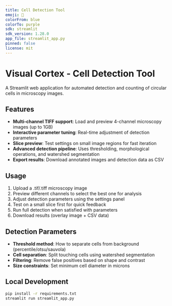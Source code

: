 ```yaml
---
title: Cell Detection Tool
emoji: 🔬
colorFrom: blue
colorTo: purple
sdk: streamlit
sdk_version: 1.28.0
app_file: streamlit_app.py
pinned: false
license: mit
---
```


# Visual Cortex - Cell Detection Tool

A Streamlit web application for automated detection and counting of circular cells in microscopy images.

## Features

- **Multi-channel TIFF support**: Load and preview 4-channel microscopy images (up to 1GB)
- **Interactive parameter tuning**: Real-time adjustment of detection parameters
- **Slice preview**: Test settings on small image regions for fast iteration
- **Advanced detection pipeline**: Uses thresholding, morphological operations, and watershed segmentation
- **Export results**: Download annotated images and detection data as CSV

## Usage

1. Upload a .tif/.tiff microscopy image
2. Preview different channels to select the best one for analysis
3. Adjust detection parameters using the settings panel
4. Test on a small slice first for quick feedback
5. Run full detection when satisfied with parameters
6. Download results (overlay image + CSV data)

## Detection Parameters

- **Threshold method**: How to separate cells from background (percentile/otsu/sauvola)
- **Cell separation**: Split touching cells using watershed segmentation
- **Filtering**: Remove false positives based on shape and contrast
- **Size constraints**: Set minimum cell diameter in microns

## Local Development

```bash
pip install -r requirements.txt
streamlit run streamlit_app.py
```
